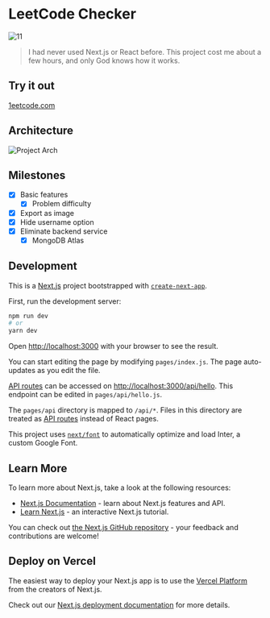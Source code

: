 # LeetCode Checker

![11](https://user-images.githubusercontent.com/10292888/211446137-02da2020-328e-448c-b0f9-8d97a75aed21.png)
> I had never used Next.js or React before. This project cost me about a few hours, and only God knows how it works.

## Try it out

[1eetcode.com](https://1eetcode.com)

## Architecture
![Project Arch](https://user-images.githubusercontent.com/10292888/220497150-3677851c-8fb2-44c4-8732-227e2a1286ea.png)

## Milestones

- [x] Basic features
  - [x] Problem difficulty
- [x] Export as image
- [x] Hide username option
- [x] Eliminate backend service
  - [x] MongoDB Atlas

## Development

This is a [Next.js](https://nextjs.org/) project bootstrapped with [`create-next-app`](https://github.com/vercel/next.js/tree/canary/packages/create-next-app).

First, run the development server:

```bash
npm run dev
# or
yarn dev
```

Open [http://localhost:3000](http://localhost:3000) with your browser to see the result.

You can start editing the page by modifying `pages/index.js`. The page auto-updates as you edit the file.

[API routes](https://nextjs.org/docs/api-routes/introduction) can be accessed on [http://localhost:3000/api/hello](http://localhost:3000/api/hello). This endpoint can be edited in `pages/api/hello.js`.

The `pages/api` directory is mapped to `/api/*`. Files in this directory are treated as [API routes](https://nextjs.org/docs/api-routes/introduction) instead of React pages.

This project uses [`next/font`](https://nextjs.org/docs/basic-features/font-optimization) to automatically optimize and load Inter, a custom Google Font.

## Learn More

To learn more about Next.js, take a look at the following resources:

- [Next.js Documentation](https://nextjs.org/docs) - learn about Next.js features and API.
- [Learn Next.js](https://nextjs.org/learn) - an interactive Next.js tutorial.

You can check out [the Next.js GitHub repository](https://github.com/vercel/next.js/) - your feedback and contributions are welcome!

## Deploy on Vercel

The easiest way to deploy your Next.js app is to use the [Vercel Platform](https://vercel.com/new?utm_medium=default-template&filter=next.js&utm_source=create-next-app&utm_campaign=create-next-app-readme) from the creators of Next.js.

Check out our [Next.js deployment documentation](https://nextjs.org/docs/deployment) for more details.
